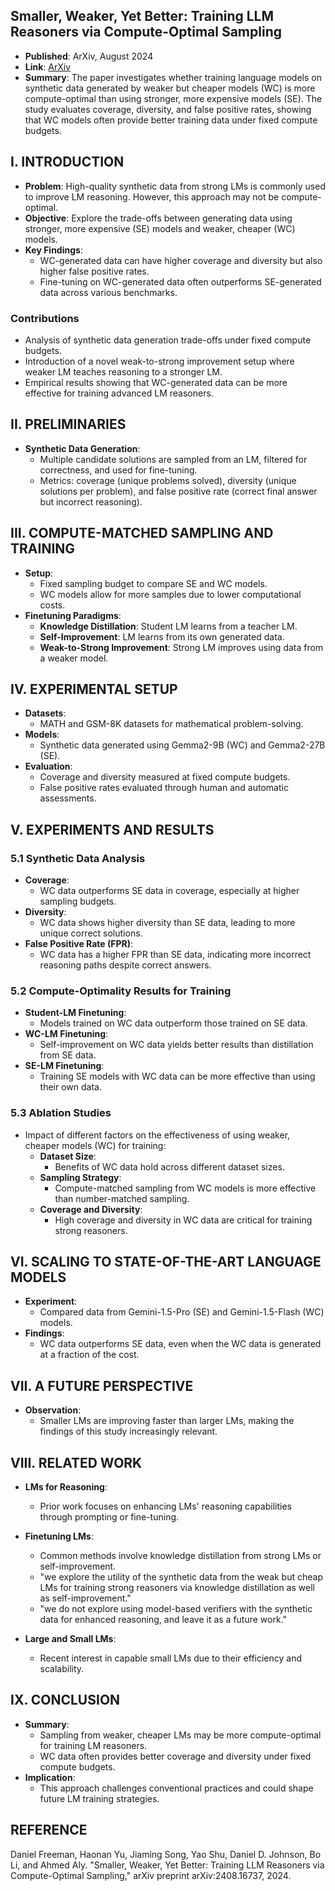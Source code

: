 ## Smaller, Weaker, Yet Better: Training LLM Reasoners via Compute-Optimal Sampling

- **Published**: ArXiv, August 2024
- **Link**: [ArXiv](https://arxiv.org/abs/2408.16737)
- **Summary**: The paper investigates whether training language models on synthetic data generated by weaker but cheaper models (WC) is more compute-optimal than using stronger, more expensive models (SE). The study evaluates coverage, diversity, and false positive rates, showing that WC models often provide better training data under fixed compute budgets.

## I. INTRODUCTION

- **Problem**: High-quality synthetic data from strong LMs is commonly used to improve LM reasoning. However, this approach may not be compute-optimal.
- **Objective**: Explore the trade-offs between generating data using stronger, more expensive (SE) models and weaker, cheaper (WC) models.
- **Key Findings**: 
  - WC-generated data can have higher coverage and diversity but also higher false positive rates.
  - Fine-tuning on WC-generated data often outperforms SE-generated data across various benchmarks.

### Contributions

- Analysis of synthetic data generation trade-offs under fixed compute budgets.
- Introduction of a novel weak-to-strong improvement setup where weaker LM teaches reasoning to a stronger LM.
- Empirical results showing that WC-generated data can be more effective for training advanced LM reasoners.

## II. PRELIMINARIES

- **Synthetic Data Generation**: 
  - Multiple candidate solutions are sampled from an LM, filtered for correctness, and used for fine-tuning.
  - Metrics: coverage (unique problems solved), diversity (unique solutions per problem), and false positive rate (correct final answer but incorrect reasoning).

## III. COMPUTE-MATCHED SAMPLING AND TRAINING

- **Setup**:
  - Fixed sampling budget to compare SE and WC models.
  - WC models allow for more samples due to lower computational costs.
- **Finetuning Paradigms**:
  - **Knowledge Distillation**: Student LM learns from a teacher LM.
  - **Self-Improvement**: LM learns from its own generated data.
  - **Weak-to-Strong Improvement**: Strong LM improves using data from a weaker model.

## IV. EXPERIMENTAL SETUP

- **Datasets**: 
  - MATH and GSM-8K datasets for mathematical problem-solving.
- **Models**: 
  - Synthetic data generated using Gemma2-9B (WC) and Gemma2-27B (SE).
- **Evaluation**:
  - Coverage and diversity measured at fixed compute budgets.
  - False positive rates evaluated through human and automatic assessments.

## V. EXPERIMENTS AND RESULTS

### 5.1 Synthetic Data Analysis

- **Coverage**:
  - WC data outperforms SE data in coverage, especially at higher sampling budgets.
- **Diversity**:
  - WC data shows higher diversity than SE data, leading to more unique correct solutions.
- **False Positive Rate (FPR)**:
  - WC data has a higher FPR than SE data, indicating more incorrect reasoning paths despite correct answers.

### 5.2 Compute-Optimality Results for Training

- **Student-LM Finetuning**: 
  - Models trained on WC data outperform those trained on SE data.
- **WC-LM Finetuning**: 
  - Self-improvement on WC data yields better results than distillation from SE data.
- **SE-LM Finetuning**: 
  - Training SE models with WC data can be more effective than using their own data.

### 5.3 Ablation Studies
- Impact of different factors on the effectiveness of using weaker, cheaper models (WC) for training:
  - **Dataset Size**: 
    - Benefits of WC data hold across different dataset sizes.
  - **Sampling Strategy**: 
    - Compute-matched sampling from WC models is more effective than number-matched sampling.
  - **Coverage and Diversity**: 
    - High coverage and diversity in WC data are critical for training strong reasoners.

## VI. SCALING TO STATE-OF-THE-ART LANGUAGE MODELS

- **Experiment**: 
  - Compared data from Gemini-1.5-Pro (SE) and Gemini-1.5-Flash (WC) models.
- **Findings**:
  - WC data outperforms SE data, even when the WC data is generated at a fraction of the cost.

## VII. A FUTURE PERSPECTIVE

- **Observation**: 
  - Smaller LMs are improving faster than larger LMs, making the findings of this study increasingly relevant.
  
## VIII. RELATED WORK

- **LMs for Reasoning**:
  - Prior work focuses on enhancing LMs' reasoning capabilities through prompting or fine-tuning.
- **Finetuning LMs**:
  - Common methods involve knowledge distillation from strong LMs or self-improvement.
  - "we explore the utility of the synthetic data from the weak but cheap LMs for training strong reasoners via knowledge distillation as well as self-improvement."
  - "we do not explore using model-based verifiers with the synthetic data for enhanced reasoning, and leave it as a future work."

- **Large and Small LMs**:
  - Recent interest in capable small LMs due to their efficiency and scalability.

## IX. CONCLUSION

- **Summary**: 
  - Sampling from weaker, cheaper LMs may be more compute-optimal for training LM reasoners.
  - WC data often provides better coverage and diversity under fixed compute budgets.
- **Implication**: 
  - This approach challenges conventional practices and could shape future LM training strategies.

## REFERENCE

Daniel Freeman, Haonan Yu, Jiaming Song, Yao Shu, Daniel D. Johnson, Bo Li, and Ahmed Aly. "Smaller, Weaker, Yet Better: Training LLM Reasoners via Compute-Optimal Sampling," arXiv preprint arXiv:2408.16737, 2024.
